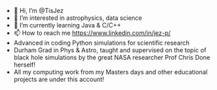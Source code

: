- 👋 Hi, I’m @TisJez
- 👀 I’m interested in astrophysics, data science
- 🌱 I’m currently learning Java & C/C++
- 📫 How to reach me https://www.linkedin.com/in/jez-p/
- Advanced in coding Python simulations for scientific research
- Durham Grad in Phys & Astro, taught and supervised on the topic of black hole simulations by the great NASA researcher Prof Chris Done herself!
- All my computing work from my Masters days and other educational projects are under this account!

<!---
TisJez/TisJez is a ✨ special ✨ repository because its `README.md` (this file) appears on your GitHub profile.
You can click the Preview link to take a look at your changes.
--->
